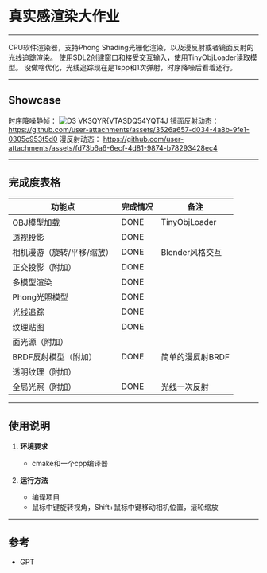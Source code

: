 ﻿# 真实感渲染大作业

---

CPU软件渲染器，支持Phong Shading光栅化渲染，以及漫反射或者镜面反射的光线追踪渲染。
使用SDL2创建窗口和接受交互输入，使用TinyObjLoader读取模型。
没做啥优化，光线追踪现在是1spp和1次弹射，时序降噪后看着还行。

---

## Showcase
时序降噪静帧：
![D3 VK3QYR{VTASDQ54YQT4J](https://github.com/user-attachments/assets/b0efe041-bf3a-4950-b465-6784ce332c3a)
镜面反射动态：
https://github.com/user-attachments/assets/3526a657-d034-4a8b-9fe1-0305c953f5d0
漫反射动态：
https://github.com/user-attachments/assets/fd73b6a6-6ecf-4d81-9874-b78293428ec4



---

## 完成度表格

| 功能点                     | 完成情况 | 备注             |
|----------------------------|----------|------------------|
| OBJ模型加载                |     DONE     |      TinyObjLoader            |
| 透视投影                   |    DONE      |                  |
| 相机漫游（旋转/平移/缩放） |     DONE     |        Blender风格交互          |
| 正交投影（附加）           |     DONE     |                  |
| 多模型渲染                 |    DONE      |                  |
| Phong光照模型              |     DONE     |                  |
| 光线追踪                   |     DONE     |                  |
| 纹理贴图                   |     DONE     |                  |
| 面光源（附加）             |          |                  |
| BRDF反射模型（附加）       |    DONE      |      简单的漫反射BRDF            |
| 透明纹理（附加）           |          |                  |
| 全局光照（附加）           |    DONE      |        光线一次反射          |


---


## 使用说明

1. **环境要求**  
   - cmake和一个cpp编译器

2. **运行方法**  
   - 编译项目
   - 鼠标中键旋转视角，Shift+鼠标中键移动相机位置，滚轮缩放

---

## 参考

- GPT
